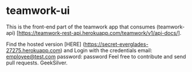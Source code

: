 # teamwork-ui
This is the front-end part of the teamwork app that consumes (teamwork-api) [https://teamwork-rest-api.herokuapp.com/teamwork/v1/api-docs/].

Find the hosted version [HERE] (https://secret-everglades-27275.herokuapp.com)
and Login with the credentials
        email: employee@test.com
        password: password
Feel free to contribute and send pull requests.
GeekSilver.

